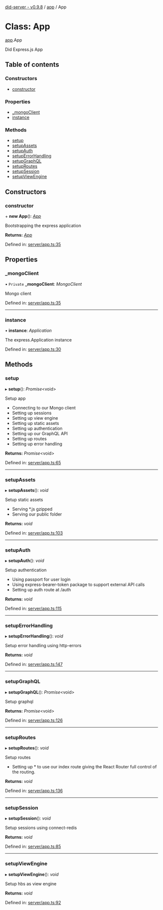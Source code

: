 [did-server - v0.9.8](../README.md) / [app](../modules/app.md) / App

# Class: App

[app](../modules/app.md).App

Did Express.js App

## Table of contents

### Constructors

- [constructor](app.app-1.md#constructor)

### Properties

- [\_mongoClient](app.app-1.md#_mongoclient)
- [instance](app.app-1.md#instance)

### Methods

- [setup](app.app-1.md#setup)
- [setupAssets](app.app-1.md#setupassets)
- [setupAuth](app.app-1.md#setupauth)
- [setupErrorHandling](app.app-1.md#setuperrorhandling)
- [setupGraphQL](app.app-1.md#setupgraphql)
- [setupRoutes](app.app-1.md#setuproutes)
- [setupSession](app.app-1.md#setupsession)
- [setupViewEngine](app.app-1.md#setupviewengine)

## Constructors

### constructor

\+ **new App**(): [*App*](app.app-1.md)

Bootstrapping the express application

**Returns:** [*App*](app.app-1.md)

Defined in: [server/app.ts:35](https://github.com/Puzzlepart/did/blob/dev/server/app.ts#L35)

## Properties

### \_mongoClient

• `Private` **\_mongoClient**: *MongoClient*

Mongo client

Defined in: [server/app.ts:35](https://github.com/Puzzlepart/did/blob/dev/server/app.ts#L35)

___

### instance

• **instance**: *Application*

The express.Application instance

Defined in: [server/app.ts:30](https://github.com/Puzzlepart/did/blob/dev/server/app.ts#L30)

## Methods

### setup

▸ **setup**(): *Promise*<void\>

Setup app

* Connecting to our Mongo client
* Setting up sessions
* Setting up view engine
* Setting up static assets
* Setting up authentication
* Setting up our GraphQL API
* Setting up routes
* Setting up error handling

**Returns:** *Promise*<void\>

Defined in: [server/app.ts:65](https://github.com/Puzzlepart/did/blob/dev/server/app.ts#L65)

___

### setupAssets

▸ **setupAssets**(): *void*

Setup static assets

* Serving *.js gzipped
* Serving our public folder

**Returns:** *void*

Defined in: [server/app.ts:103](https://github.com/Puzzlepart/did/blob/dev/server/app.ts#L103)

___

### setupAuth

▸ **setupAuth**(): *void*

Setup authentication

* Using passport for user login
* Using express-bearer-token package to support external API calls
* Setting up auth route at /auth

**Returns:** *void*

Defined in: [server/app.ts:115](https://github.com/Puzzlepart/did/blob/dev/server/app.ts#L115)

___

### setupErrorHandling

▸ **setupErrorHandling**(): *void*

Setup error handling using http-errors

**Returns:** *void*

Defined in: [server/app.ts:147](https://github.com/Puzzlepart/did/blob/dev/server/app.ts#L147)

___

### setupGraphQL

▸ **setupGraphQL**(): *Promise*<void\>

Setup graphql

**Returns:** *Promise*<void\>

Defined in: [server/app.ts:126](https://github.com/Puzzlepart/did/blob/dev/server/app.ts#L126)

___

### setupRoutes

▸ **setupRoutes**(): *void*

Setup routes

* Setting up * to use our index route giving the React
Router full control of the routing.

**Returns:** *void*

Defined in: [server/app.ts:136](https://github.com/Puzzlepart/did/blob/dev/server/app.ts#L136)

___

### setupSession

▸ **setupSession**(): *void*

Setup sessions using connect-redis

**Returns:** *void*

Defined in: [server/app.ts:85](https://github.com/Puzzlepart/did/blob/dev/server/app.ts#L85)

___

### setupViewEngine

▸ **setupViewEngine**(): *void*

Setup hbs as view engine

**Returns:** *void*

Defined in: [server/app.ts:92](https://github.com/Puzzlepart/did/blob/dev/server/app.ts#L92)
